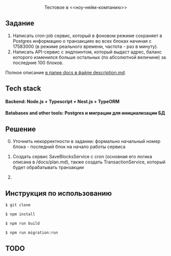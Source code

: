 <p align="center">
  Тестовое в <<ноу-нейм-компанию>>
</p>

## Задание

1. Написать cron-job сервис, который в фоновом режиме сохраняет в Postgres информацию о транзакциях во всех блоках начиная с 17583000 (в режиме реального времени, частота - раз в минуту).
2. Написать API-сервис с эндпоинтом, который выдаст адрес, баланс которого изменился больше остальных (по абсолютной величине) за последние 100 блоков.

Полное описание [в папке docs в файле description.md](https://github.com/vivishko/no-name-company-test-solution/blob/main/docs/description.md).

## Tech stack

#### Backend: Node.js + Typescript + Nest.js + TypeORM

#### Batabases and other tools: Postgres и миграции для инициализации БД

## Решение

0. Уточнить некорректности в задании: формально начальный номер блока - последний блок на начало работы сервиса

1. Создать сервис SaveBlocksService с cron (основная его логика описана в /docs/plan.md), также создать TransactionService, который будет обрабатывать транзакции

2.

## Инструкция по использованию

```bash
$ git clone
```

```bash
$ npm install
```

```bash
$ npm run build
```

```bash
$ npm run migration:run
```

## TODO
